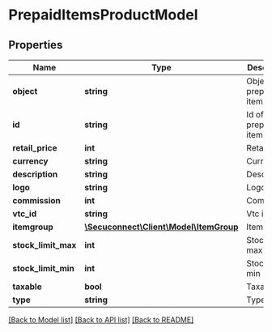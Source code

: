 # PrepaidItemsProductModel

## Properties
Name | Type | Description | Notes
------------ | ------------- | ------------- | -------------
**object** | **string** | Object of prepaid item | [optional] 
**id** | **string** | Id of prepaid item | [optional] 
**retail_price** | **int** | Retail price | [optional] 
**currency** | **string** | Currency | [optional] 
**description** | **string** | Description | [optional] 
**logo** | **string** | Logo | [optional] 
**commission** | **int** | Commission | [optional] 
**vtc_id** | **string** | Vtc id | [optional] 
**itemgroup** | [**\Secuconnect\Client\Model\ItemGroup**](ItemGroup.md) | Item group | [optional] 
**stock_limit_max** | **int** | Stock limit max | [optional] 
**stock_limit_min** | **int** | Stock limit min | [optional] 
**taxable** | **bool** | Taxable | [optional] 
**type** | **string** | Type | [optional] 

[[Back to Model list]](../README.md#documentation-for-models) [[Back to API list]](../README.md#documentation-for-api-endpoints) [[Back to README]](../README.md)


